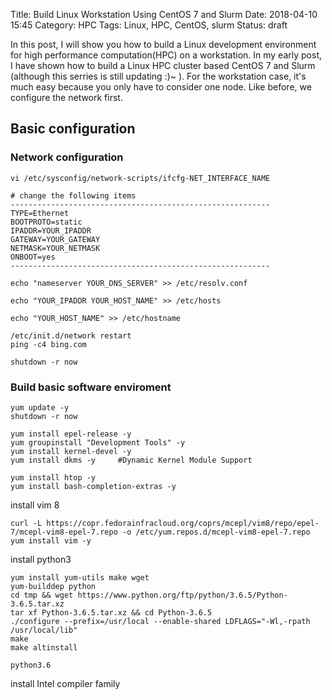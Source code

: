 Title: Build Linux Workstation Using CentOS 7 and Slurm
Date: 2018-04-10 15:45
Category: HPC
Tags: Linux, HPC, CentOS, slurm
Status: draft

In this post, I will show you how to build a Linux development environment for high performance computation(HPC) on a workstation. In my early post, I have shown how to build a Linux HPC cluster based CentOS 7 and Slurm (although this serries is still updating :)~ ). For the workstation case, it's much easy because you only have to consider one node. Like before, we configure the network first.

## Basic configuration
### Network configuration
```
vi /etc/sysconfig/network-scripts/ifcfg-NET_INTERFACE_NAME

# change the following items
----------------------------------------------------------
TYPE=Ethernet
BOOTPROTO=static
IPADDR=YOUR_IPADDR
GATEWAY=YOUR_GATEWAY
NETMASK=YOUR_NETMASK
ONBOOT=yes
----------------------------------------------------------
```

```
echo "nameserver YOUR_DNS_SERVER" >> /etc/resolv.conf

echo "YOUR_IPADDR YOUR_HOST_NAME" >> /etc/hosts

echo "YOUR_HOST_NAME" >> /etc/hostname
```

```
/etc/init.d/network restart
ping -c4 bing.com
```

```
shutdown -r now
```

### Build basic software enviroment
```
yum update -y
shutdown -r now
```

```
yum install epel-release -y
yum groupinstall "Development Tools" -y
yum install kernel-devel -y
yum install dkms -y     #Dynamic Kernel Module Support
```

```
yum install htop -y
yum install bash-completion-extras -y
```

install vim 8
```
curl -L https://copr.fedorainfracloud.org/coprs/mcepl/vim8/repo/epel-7/mcepl-vim8-epel-7.repo -o /etc/yum.repos.d/mcepl-vim8-epel-7.repo
yum install vim -y
```

install python3
```
yum install yum-utils make wget
yum-builddep python
cd tmp && wget https://www.python.org/ftp/python/3.6.5/Python-3.6.5.tar.xz
tar xf Python-3.6.5.tar.xz && cd Python-3.6.5
./configure --prefix=/usr/local --enable-shared LDFLAGS="-Wl,-rpath /usr/local/lib"
make
make altinstall

python3.6
```

install Intel compiler family
